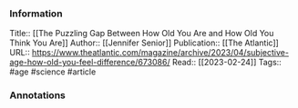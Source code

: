 
### Information
Title:: [[The Puzzling Gap Between How Old You Are and How Old You Think You Are]]
Author:: [[Jennifer Senior]]
Publication:: [[The Atlantic]]
URL:: https://www.theatlantic.com/magazine/archive/2023/04/subjective-age-how-old-you-feel-difference/673086/
Read:: [[2023-02-24]]
Tags:: #age #science 
#article

### Annotations
